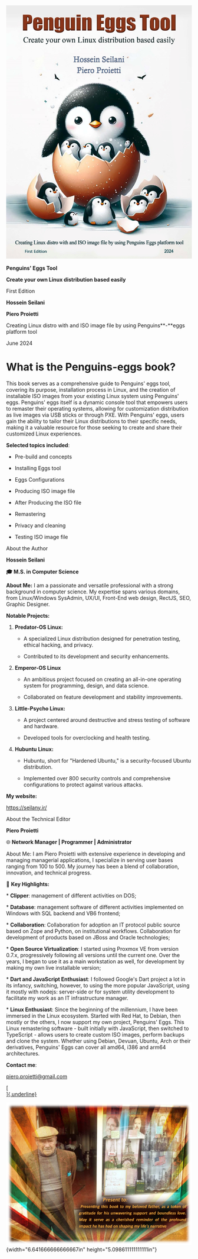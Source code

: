 ![](media/image3.jpeg)

**Penguins' Eggs Tool**

**Create your own Linux distribution based easily**

First Edition

**Hossein Seilani**

**Piero Proietti**

Creating Linux distro with and ISO image file by using Penguins**-**eggs
platform tool

June 2024

# What is the Penguins-eggs book?

This book serves as a comprehensive guide to Penguins' eggs tool,
covering its purpose, installation process in Linux, and the creation of
installable ISO images from your existing Linux system using
Penguins' eggs. Penguins' eggs itself is a dynamic console
tool that empowers users to remaster their operating systems, allowing
for customization distribution as live images via USB sticks or through
PXE. With Penguins' eggs, users gain the ability to tailor their
Linux distributions to their specific needs, making it a valuable
resource for those seeking to create and share their customized Linux
experiences.

**Selected topics included**:

-   Pre-build and concepts

-   Installing Eggs tool

-   Eggs Configurations

-   Producing ISO image file

-   After Producing the ISO file

-   Remastering

-   Privacy and cleaning

-   Testing ISO image file

About the Author

**Hossein Seilani**

**🎓 M.S. in Computer Science**

**About Me:** I am a passionate and versatile professional with a strong
background in computer science. My expertise spans various domains, from
Linux/Windows SysAdmin, UX/UI, Front-End web design, RectJS, SEO,
Graphic Designer.

**Notable Projects:**

1.  **Predator-OS Linux:**

    -   A specialized Linux distribution designed for penetration
        testing, ethical hacking, and privacy.

    -   Contributed to its development and security enhancements.

2.  **Emperor-OS Linux**

    -   An ambitious project focused on creating an all-in-one operating
        system for programming, design, and data science.

    -   Collaborated on feature development and stability improvements.

3.  **Little-Psycho Linux:**

    -   A project centered around destructive and stress testing of
        software and hardware.

    -   Developed tools for overclocking and health testing.

4.  **Hubuntu Linux:**

    -   Hubuntu, short for "Hardened Ubuntu," is a security-focused
        Ubuntu distribution.

    -   Implemented over 800 security controls and comprehensive
        configurations to protect against various attacks.

**My website:**

<https://seilany.ir/>

About the Technical Editor

**Piero Proietti**

🌐 **Network Manager \| Programmer \| Administrator**

About Me: I am Piero Proietti with extensive experience in developing
and managing managerial applications, I specialize in serving user bases
ranging from 100 to 500. My journey has been a blend of collaboration,
innovation, and technical progress.

🔧 **Key Highlights:**

\* **Clipper**: management of different activities on DOS;

\* **Database**: management software of different activities implemented
on Windows with SQL backend and VB6 frontend;

\* **Collaboration**: Collaboration for adoption an IT protocol public
source based on Zope and Python, on institutional workflows.
Collaboration for development of products based on JBoss and Oracle
technologies;

\* **Open Source Virtualization**: I started using Proxmox VE from
version 0.7.x, progressively following all versions until the current
one. Over the years, I began to use it as a main workstation as well,
for development by making my own live installable version;

\* **Dart and JavaScript Enthusiast**: I followed Google\'s Dart project
a lot in its infancy, switching, however, to using the more popular
JavaScript, using it mostly with nodejs: server-side or for system
utility development to facilitate my work as an IT infrastructure
manager.

\* **Linux Enthusiast**: Since the beginning of the millennium, I have
been immersed in the Linux ecosystem. Started with Red Hat, to Debian,
then mostly or the others, I now support my own project, Penguins\'
Eggs. This Linux remastering software - built initially with JavaScript,
then switched to TypeScript - allows users to create custom ISO images,
perform backups and clone the system. Whether using Debian, Devuan,
Ubuntu, Arch or their derivatives, Penguins\' Eggs can cover all amd64,
i386 and arm64 architectures.

**Contact me**:

piero.proietti@gmail.com

[[\
]{.underline}](https://ora.ai/profile/symbolic-pink-7h8q)

![](media/image4.jpg){width="6.641666666666667in"
height="5.098611111111111in"}
